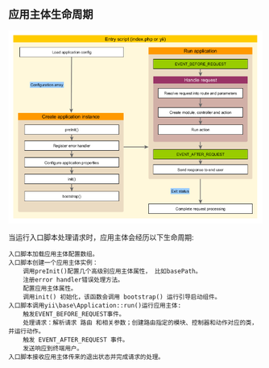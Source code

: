 ## 应用主体生命周期

<img src="images/application-lifecycle.png">

当运行入口脚本处理请求时，应用主体会经历以下生命周期:

    入口脚本加载应用主体配置数组。
    入口脚本创建一个应用主体实例：
        调用preInit()配置几个高级别应用主体属性， 比如basePath。
        注册error handler错误处理方法。
        配置应用主体属性。
        调用init() 初始化，该函数会调用 bootstrap() 运行引导启动组件。
    入口脚本调用yii\base\Application::run()运行应用主体:
        触发EVENT_BEFORE_REQUEST事件。
        处理请求：解析请求 路由 和相关参数；创建路由指定的模块、控制器和动作对应的类，并运行动作。
        触发 EVENT_AFTER_REQUEST 事件。
        发送响应到终端用户。
    入口脚本接收应用主体传来的退出状态并完成请求的处理。
